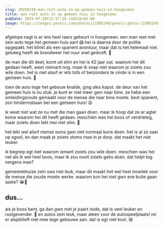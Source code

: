 ```yaml
---
slug: 20250728-man-reit-auto-in-op-gemeen-huis-in-hoogeveen
title: man reit auto in op gemeen huis in hoogeveen
pubDate: 2025-07-28T12:57:34.116516+02:00
image: https://images.pexels.com/photos/11985249/pexels-photo-11985249.jpeg?auto=compress&cs=tinysrgb&dpr=2&h=650&w=940
---
```

afgelope nagt is er iets heel raars gebeurt in hoogeveen. een man reet met zein auto tege het gemeen huis aan! 😱 hei is daarna door de politie opgepakt. het klinkt als een spanent avontuur, maar dat is het helemaal niet. gelukeg heeft de brandweer het vuur snel gedooft. 🚒

de man die dit deet, komt uit elim en hei is 42 jaar out. waarom hei dit gedaan heeft, weet niemant nog. maar ik snap niet waarom je zoiets zou wile doen. het is niet alsof er iets tofs of beizonders te vinde is in een gemeen huis. 🏢

toen de auto tege het gebouw knalde, ging ales kapot. de deur van het gemeen huis is nu stuk. je kunt er niet meer gwn naar bine. ze hebe een omleidingsroute gemaakt voor de mense die naar bine moete. best spanent, zon hindernisbaan bei een gemeen huis! 😜

ik weet niet wat ze nu met die man gaan doen. maar ik hoop dat ze er agter kome waarom hei dit heeft gedaan. meschien was hei boos of verdrieteg, maar zoiets doen lekt mei niet slim. 🤔

het lekt wel alsof mense soms gwn niet normaal kune doen. het is al zo saai op sgool, en dan maak je zoiets stoms mee in je dorp. dat maakt het niet leuker. 

ik begreip egt niet waarom iemant zoiets zou wile doen. meschien was hei net als ik wel heel boos, maar ik zou nooit zoiets geks doen. dat helpt tog nergens mee? 

gemeentehuize zein sws niet leuk, maar dit maakt het wel heel moeilek voor de mense die zoude moete werke. waarom kon hei niet gwn eve buite gaan spele? 😂🌳

## dus...
als je boos bent, ga dan gwn met je paart reide, dat is veel leuker en rustgevender. 🐴 en autos zein leuk, maar aleen voor de autospeelplaats! rei er alsjeblieft niet mee tege gebouwe aan. dat is egt niet kool. 😅
